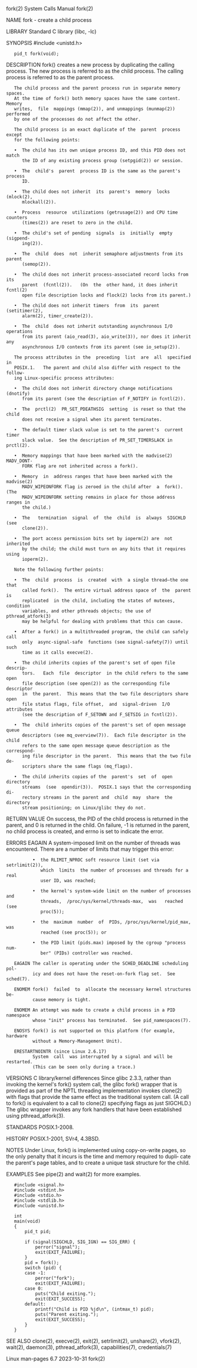 fork(2)                       System Calls Manual                      fork(2)

NAME
       fork - create a child process

LIBRARY
       Standard C library (libc, -lc)

SYNOPSIS
       #include <unistd.h>

       pid_t fork(void);

DESCRIPTION
       fork()  creates  a new process by duplicating the calling process.  The
       new process is referred to as the child process.  The  calling  process
       is referred to as the parent process.

       The child process and the parent process run in separate memory spaces.
       At the time of fork() both memory spaces have the same content.  Memory
       writes,  file  mappings (mmap(2)), and unmappings (munmap(2)) performed
       by one of the processes do not affect the other.

       The child process is an exact duplicate of the  parent  process  except
       for the following points:

       •  The child has its own unique process ID, and this PID does not match
          the ID of any existing process group (setpgid(2)) or session.

       •  The  child's  parent  process ID is the same as the parent's process
          ID.

       •  The child does not inherit  its  parent's  memory  locks  (mlock(2),
          mlockall(2)).

       •  Process  resource  utilizations (getrusage(2)) and CPU time counters
          (times(2)) are reset to zero in the child.

       •  The child's set of pending  signals  is  initially  empty  (sigpend‐
          ing(2)).

       •  The  child  does  not  inherit semaphore adjustments from its parent
          (semop(2)).

       •  The child does not inherit process-associated record locks from  its
          parent  (fcntl(2)).   (On  the  other hand, it does inherit fcntl(2)
          open file description locks and flock(2) locks from its parent.)

       •  The child does not inherit timers  from  its  parent  (setitimer(2),
          alarm(2), timer_create(2)).

       •  The  child  does not inherit outstanding asynchronous I/O operations
          from its parent (aio_read(3), aio_write(3)), nor does it inherit any
          asynchronous I/O contexts from its parent (see io_setup(2)).

       The process attributes in the  preceding  list  are  all  specified  in
       POSIX.1.   The parent and child also differ with respect to the follow‐
       ing Linux-specific process attributes:

       •  The child does not inherit directory change notifications  (dnotify)
          from its parent (see the description of F_NOTIFY in fcntl(2)).

       •  The  prctl(2)  PR_SET_PDEATHSIG  setting  is reset so that the child
          does not receive a signal when its parent terminates.

       •  The default timer slack value is set to the parent's  current  timer
          slack value.  See the description of PR_SET_TIMERSLACK in prctl(2).

       •  Memory mappings that have been marked with the madvise(2) MADV_DONT‐
          FORK flag are not inherited across a fork().

       •  Memory  in  address ranges that have been marked with the madvise(2)
          MADV_WIPEONFORK flag is zeroed in the child after  a  fork().   (The
          MADV_WIPEONFORK setting remains in place for those address ranges in
          the child.)

       •  The   termination  signal  of  the  child  is  always  SIGCHLD  (see
          clone(2)).

       •  The port access permission bits set by ioperm(2) are  not  inherited
          by the child; the child must turn on any bits that it requires using
          ioperm(2).

       Note the following further points:

       •  The  child  process  is  created  with  a single thread—the one that
          called fork().  The entire virtual address space of  the  parent  is
          replicated  in the child, including the states of mutexes, condition
          variables, and other pthreads objects; the use of  pthread_atfork(3)
          may be helpful for dealing with problems that this can cause.

       •  After a fork() in a multithreaded program, the child can safely call
          only  async-signal-safe  functions (see signal-safety(7)) until such
          time as it calls execve(2).

       •  The child inherits copies of the parent's set of open file  descrip‐
          tors.   Each  file  descriptor  in the child refers to the same open
          file description (see open(2)) as the corresponding file  descriptor
          in  the parent.  This means that the two file descriptors share open
          file status flags, file offset,  and  signal-driven  I/O  attributes
          (see the description of F_SETOWN and F_SETSIG in fcntl(2)).

       •  The  child inherits copies of the parent's set of open message queue
          descriptors (see mq_overview(7)).  Each file descriptor in the child
          refers to the same open message queue description as the correspond‐
          ing file descriptor in the parent.  This means that the two file de‐
          scriptors share the same flags (mq_flags).

       •  The child inherits copies of the  parent's  set  of  open  directory
          streams  (see  opendir(3)).  POSIX.1 says that the corresponding di‐
          rectory streams in the parent and  child  may  share  the  directory
          stream positioning; on Linux/glibc they do not.

RETURN VALUE
       On success, the PID of the child process is returned in the parent, and
       0  is returned in the child.  On failure, -1 is returned in the parent,
       no child process is created, and errno is set to indicate the error.

ERRORS
       EAGAIN A system-imposed limit on the number of threads was encountered.
              There are a number of limits that may trigger this error:

              •  the RLIMIT_NPROC soft resource limit (set via  setrlimit(2)),
                 which  limits  the number of processes and threads for a real
                 user ID, was reached;

              •  the kernel's system-wide limit on the number of processes and
                 threads,  /proc/sys/kernel/threads-max,  was   reached   (see
                 proc(5));

              •  the  maximum  number  of  PIDs, /proc/sys/kernel/pid_max, was
                 reached (see proc(5)); or

              •  the PID limit (pids.max) imposed by the cgroup "process  num‐
                 ber" (PIDs) controller was reached.

       EAGAIN The caller is operating under the SCHED_DEADLINE scheduling pol‐
              icy and does not have the reset-on-fork flag set.  See sched(7).

       ENOMEM fork()  failed  to  allocate the necessary kernel structures be‐
              cause memory is tight.

       ENOMEM An attempt was made to create a child process in a PID namespace
              whose "init" process has terminated.  See pid_namespaces(7).

       ENOSYS fork() is not supported on this platform (for example,  hardware
              without a Memory-Management Unit).

       ERESTARTNOINTR (since Linux 2.6.17)
              System  call  was interrupted by a signal and will be restarted.
              (This can be seen only during a trace.)

VERSIONS
   C library/kernel differences
       Since glibc 2.3.3, rather than  invoking  the  kernel's  fork()  system
       call,  the  glibc  fork()  wrapper that is provided as part of the NPTL
       threading implementation invokes clone(2) with flags that  provide  the
       same  effect  as  the  traditional  system  call.  (A call to fork() is
       equivalent to a call to clone(2) specifying  flags  as  just  SIGCHLD.)
       The  glibc wrapper invokes any fork handlers that have been established
       using pthread_atfork(3).

STANDARDS
       POSIX.1-2008.

HISTORY
       POSIX.1-2001, SVr4, 4.3BSD.

NOTES
       Under Linux, fork() is implemented using copy-on-write  pages,  so  the
       only  penalty  that it incurs is the time and memory required to dupli‐
       cate the parent's page tables, and to create a  unique  task  structure
       for the child.

EXAMPLES
       See pipe(2) and wait(2) for more examples.

       #include <signal.h>
       #include <stdint.h>
       #include <stdio.h>
       #include <stdlib.h>
       #include <unistd.h>

       int
       main(void)
       {
           pid_t pid;

           if (signal(SIGCHLD, SIG_IGN) == SIG_ERR) {
               perror("signal");
               exit(EXIT_FAILURE);
           }
           pid = fork();
           switch (pid) {
           case -1:
               perror("fork");
               exit(EXIT_FAILURE);
           case 0:
               puts("Child exiting.");
               exit(EXIT_SUCCESS);
           default:
               printf("Child is PID %jd\n", (intmax_t) pid);
               puts("Parent exiting.");
               exit(EXIT_SUCCESS);
           }
       }

SEE ALSO
       clone(2),   execve(2),  exit(2),  setrlimit(2),  unshare(2),  vfork(2),
       wait(2), daemon(3), pthread_atfork(3), capabilities(7), credentials(7)

Linux man-pages 6.7               2023-10-31                           fork(2)
